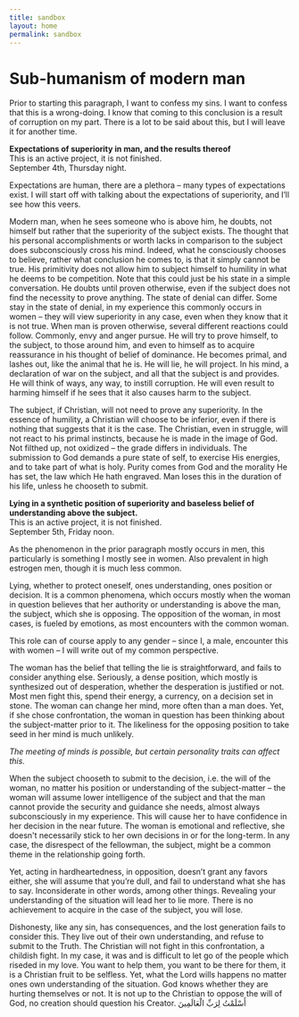 ```yaml
---
title: sandbox
layout: home
permalink: sandbox
---
```


# Sub-humanism of modern man
Prior to starting this paragraph, I want to confess my sins. I want to confess that this is a wrong-doing. I know that coming to this conclusion is a result of corruption on my part. There is a lot to be said about this, but I will leave it for another time.

**Expectations of superiority in man, and the results thereof** <br> This is an active project, it is not finished. <br> September 4th, Thursday night. <br>

Expectations are human, there are a plethora – many types of expectations exist. I will start off with talking about the expectations of superiority, and I’ll see how this veers. 

Modern man, when he sees someone who is above him, he doubts, not himself but rather that the superiority of the subject exists. The thought that his personal accomplishments or worth lacks in comparison to the subject does subconsciously cross his mind. Indeed, what he consciously chooses to believe, rather what conclusion he comes to, is that it simply cannot be true. His primitivity does not allow him to subject himself to humility in what he deems to be competition. Note that this could just be his state in a simple conversation. He doubts until proven otherwise, even if the subject does not find the necessity to prove anything. The state of denial can differ. Some stay in the state of denial, in my experience this commonly occurs in women – they will view superiority in any case, even when they know that it is not true. When man is proven otherwise, several different reactions could follow. Commonly, envy and anger pursue. He will try to prove himself, to the subject, to those around him, and even to himself as to acquire reassurance in his thought of belief of dominance. He becomes primal, and lashes out, like the animal that he is. He will lie, he will project. In his mind, a declaration of war on the subject, and all that the subject is and provides. He will think of ways, any way, to instill corruption. He will even result to harming himself if he sees that it also causes harm to the subject. 

The subject, if Christian, will not need to prove any superiority. In the essence of humility, a Christian will choose to be inferior, even if there is nothing that suggests that it is the case. The Christian, even in struggle, will not react to his primal instincts, because he is made in the image of God. Not filthed up, not oxidized – the grade differs in individuals. The submission to God demands a pure state of self, to exercise His energies, and to take part of what is holy. Purity comes from God and the morality He has set, the law which He hath engraved. Man loses this in the duration of his life, unless he chooseth to submit. 

 **Lying in a synthetic position of superiority and baseless belief of understanding above the subject.** <br> This is an active project, it is not finished. <br> September 5th, Friday noon.

As the phenomenon in the prior paragraph mostly occurs in men, this particularly is something I mostly see in women. Also prevalent in high estrogen men, though it is much less common. <br>

Lying, whether to protect oneself, ones understanding, ones position or decision. It is a common phenomena, which occurs mostly when the woman in question believes that her authority or understanding is above the man, the subject, which she is opposing. The opposition of the woman, in most cases, is fueled by emotions, as most encounters with the common woman. <br>

This role can of course apply to any gender – since I, a male, encounter this with women – I will write out of my common perspective. <br>

The woman has the belief that telling the lie is straightforward, and fails to consider anything else. Seriously, a dense position, which mostly is synthesized out of desperation, whether the desperation is justified or not. Most men fight this, spend their energy, a currency, on a decision set in stone. The woman can change her mind, more often than a man does. Yet, if she chose confrontation, the woman in question has been thinking about the subject-matter prior to it. The likeliness for the opposing position to take seed in her mind is much unlikely. 

*The meeting of minds is possible, but certain personality traits can affect this.*

When the subject chooseth to submit to the decision, i.e. the will of the woman, no matter his position or understanding of the subject-matter – the woman will assume lower intelligence of the subject and that the man cannot provide the security and guidance she needs, almost always subconsciously in my experience. This will cause her to have confidence in her decision in the near future. The woman is emotional and reflective, she doesn't necessarily stick to her own decisions in or for the long-term. In any case, the disrespect of the fellowman, the subject, might be a common theme in the relationship going forth. 

Yet, acting in hardheartedness, in opposition, doesn’t grant any favors either, she will assume that you’re dull, and fail to understand what she has to say. Inconsiderate in other words, among other things. Revealing your understanding of the situation will lead her to lie more. There is no achievement to acquire in the case of the subject, you will lose. <br>

Dishonesty, like any sin, has consequences, and the lost generation fails to consider this. They live out of their own understanding, and refuse to submit to the Truth. The Christian will not fight in this confrontation, a childish fight. In my case, it was and is difficult to let go of the people which riseded in my love. You want to help them, you want to be there for them, it is a Christian fruit to be selfless. Yet, what the Lord wills happens no matter ones own understanding of the situation. God knows whether they are hurting themselves or not. It is not up to the Christian to oppose the will of God, no creation should question his Creator. أَسْلَمْتُ لِرَبِّ الْعَالَمِينَ
